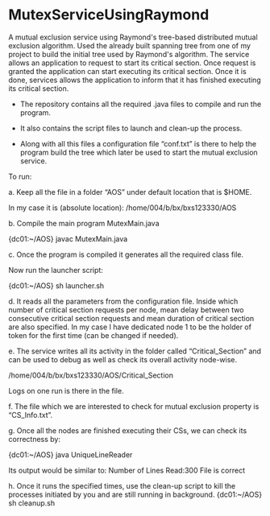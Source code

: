 # MutexServiceUsingRaymond
A mutual exclusion service using Raymond's tree-based distributed mutual exclusion algorithm. Used the already built spanning tree from one of my project to build the initial tree used by Raymond's algorithm. The service allows an application to request to start its critical section. Once request is granted the application can start executing its critical section. Once it is done, services allows the application to inform that it has finished executing its critical section.

-	The repository contains all the required .java files to compile and run the program.

-	It also contains the script files to launch and clean-up the process.

-	Along with all this files a configuration file “conf.txt” is there to help the program build the tree which later be used to start the mutual exclusion service.

To run:

a.	Keep all the file in a folder “AOS” under default location that is $HOME.

In my case it is (absolute location): /home/004/b/bx/bxs123330/AOS

b.	Compile the main program MutexMain.java

{dc01:~/AOS} javac MutexMain.java


c.	Once the program is compiled it generates all the required class file.

Now run the launcher script:

{dc01:~/AOS} sh launcher.sh


d.	It reads all the parameters from the configuration file. Inside which number of critical section requests per node, mean delay between two consecutive critical section requests and mean duration of critical section are also specified. In my case I have dedicated node 1 to be the holder of token for the first time (can be changed if needed).

e.	The service writes all its activity in the folder called “Critical_Section” and can be used to debug as well as check its overall activity node-wise.

/home/004/b/bx/bxs123330/AOS/Critical_Section

Logs on one run is there in the file.

f.	The file which we are interested to check for mutual exclusion property is “CS_Info.txt”.

g.	Once all the nodes are finished executing their CSs, we can check its correctness by:

{dc01:~/AOS} java UniqueLineReader

Its output would be similar to:
Number of Lines Read:300
File is correct

h.	Once it runs the specified times, use the clean-up script to kill the processes initiated by you and are still running in background.
{dc01:~/AOS} sh cleanup.sh

